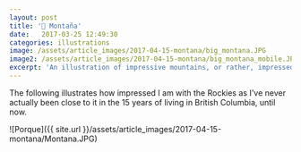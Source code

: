 ```yaml
---
layout: post
title: '🎨 Montaña'
date:   2017-03-25 12:49:30
categories: illustrations
image: /assets/article_images/2017-04-15-montana/big_montana.JPG
image2: /assets/article_images/2017-04-15-montana/big_montana_mobile.JPG
excerpt: 'An illustration of impressive mountains, or rather, impressed humans.'
---
```


The following illustrates how impressed I am with the Rockies as I've never actually been close to it in the 15 years of living in British Columbia, until now.

![Porque]({{ site.url }}/assets/article_images/2017-04-15-montana/Montana.JPG)
